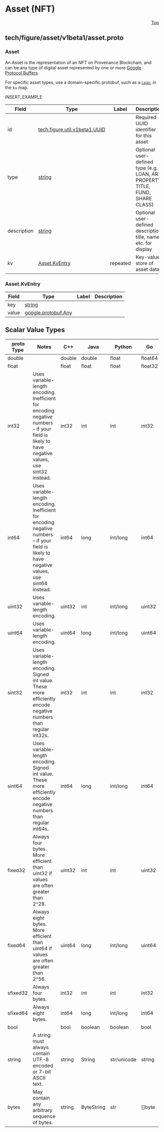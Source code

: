 # Asset (NFT)
<a name="top"></a>



<a name="tech/figure/asset/v1beta1/asset.proto"></a>
<p align="right"><a href="#top">Top</a></p>

## tech/figure/asset/v1beta1/asset.proto



<a name="tech.figure.asset.v1beta1.Asset"></a>

### Asset
An Asset is the representation of an NFT on Provenance Blockchain, and can be any type of digital asset
represented by one or more [Google Protocol Buffers](https://developers.google.com/protocol-buffers).

For specific asset types, use a domain-specific protobuf, such as a [`Loan`](loan#loan-1), in the `kv` map.

INSERT_EXAMPLE


| Field | Type | Label | Description |
| ----- | ---- | ----- | ----------- |
| id | [tech.figure.util.v1beta1.UUID](#tech.figure.util.v1beta1.UUID) |  | Required UUID identifier for this asset |
| type | [string](#string) |  | Optional user-defined type (e.g. LOAN, ART, PROPERTY TITLE, FUND, SHARE CLASS) |
| description | [string](#string) |  | Optional user-defined description, title, name, etc. for display |
| kv | [Asset.KvEntry](#tech.figure.asset.v1beta1.Asset.KvEntry) | repeated | Key-value store of asset data |





<a name="tech.figure.asset.v1beta1.Asset.KvEntry"></a>

### Asset.KvEntry



| Field | Type | Label | Description |
| ----- | ---- | ----- | ----------- |
| key | [string](#string) |  |  |
| value | [google.protobuf.Any](#google.protobuf.Any) |  |  |













## Scalar Value Types

| .proto Type | Notes | C++ | Java | Python | Go | C# | PHP | Ruby |
| ----------- | ----- | --- | ---- | ------ | -- | -- | --- | ---- |
| <a name="double" /> double |  | double | double | float | float64 | double | float | Float |
| <a name="float" /> float |  | float | float | float | float32 | float | float | Float |
| <a name="int32" /> int32 | Uses variable-length encoding. Inefficient for encoding negative numbers – if your field is likely to have negative values, use sint32 instead. | int32 | int | int | int32 | int | integer | Bignum or Fixnum (as required) |
| <a name="int64" /> int64 | Uses variable-length encoding. Inefficient for encoding negative numbers – if your field is likely to have negative values, use sint64 instead. | int64 | long | int/long | int64 | long | integer/string | Bignum |
| <a name="uint32" /> uint32 | Uses variable-length encoding. | uint32 | int | int/long | uint32 | uint | integer | Bignum or Fixnum (as required) |
| <a name="uint64" /> uint64 | Uses variable-length encoding. | uint64 | long | int/long | uint64 | ulong | integer/string | Bignum or Fixnum (as required) |
| <a name="sint32" /> sint32 | Uses variable-length encoding. Signed int value. These more efficiently encode negative numbers than regular int32s. | int32 | int | int | int32 | int | integer | Bignum or Fixnum (as required) |
| <a name="sint64" /> sint64 | Uses variable-length encoding. Signed int value. These more efficiently encode negative numbers than regular int64s. | int64 | long | int/long | int64 | long | integer/string | Bignum |
| <a name="fixed32" /> fixed32 | Always four bytes. More efficient than uint32 if values are often greater than 2^28. | uint32 | int | int | uint32 | uint | integer | Bignum or Fixnum (as required) |
| <a name="fixed64" /> fixed64 | Always eight bytes. More efficient than uint64 if values are often greater than 2^56. | uint64 | long | int/long | uint64 | ulong | integer/string | Bignum |
| <a name="sfixed32" /> sfixed32 | Always four bytes. | int32 | int | int | int32 | int | integer | Bignum or Fixnum (as required) |
| <a name="sfixed64" /> sfixed64 | Always eight bytes. | int64 | long | int/long | int64 | long | integer/string | Bignum |
| <a name="bool" /> bool |  | bool | boolean | boolean | bool | bool | boolean | TrueClass/FalseClass |
| <a name="string" /> string | A string must always contain UTF-8 encoded or 7-bit ASCII text. | string | String | str/unicode | string | string | string | String (UTF-8) |
| <a name="bytes" /> bytes | May contain any arbitrary sequence of bytes. | string | ByteString | str | []byte | ByteString | string | String (ASCII-8BIT) |
